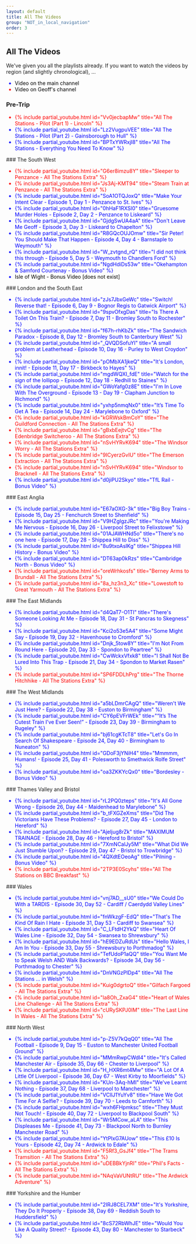 ```yaml
---
layout: default
title: All The Videos
group: "NOT_in_local_navigation"
order: 3
---
```

<style>
.li {display:list-item;list-style-type:disc;}
.bl {color:blue;}
.bk {color:black;}
.rd {color:red;}
</style>
## All The Videos

We've given you all the playlists already. If you want to watch the videos by region (and slightly chronological), ...

<ul>
<span class="li bl"><span class="bk">Video on the main channel</span></span>
<span class="li rd"><span class="bk">Video on Geoff's channel</span></span>
</ul>

### Pre-Trip
<ul>
<span class="li rd">{% include partial_youtube.html id="Vv0jecbapMw" title="All The Stations - Pilot (Part 1) - Lincoln" %}</span>
<span class="li bl">{% include partial_youtube.html id="Lz2VugpuVEE" title="All The Stations - Pilot (Part 2) - Gainsborough to Hull" %}</span>
<span class="li bl">{% include partial_youtube.html id="BPTxYWRxjI8" title="All The Stations - Everything You Need To Know" %}</span>
</ul>
### The South West
<ul>
<span class="li rd">{% include partial_youtube.html id="G6er8imzu8Y" title="Sleeper to Penzance - All The Stations Extra" %}</span>
<span class="li rd">{% include partial_youtube.html id="Js3Aj-KMT94" title="Steam Train at Penzance - All The Stations Extra" %}</span>
<span class="li bl">{% include partial_youtube.html id="SoA1OTQJoxQ" title="Make Your Intent Clear - Episode 1, Day 1 - Penzance to St. Ives" %}</span>
<span class="li bl">{% include partial_youtube.html id="0hHaF1RXSl0" title="Gruesome Murder Holes - Episode 2, Day 2 - Penzance to Liskeard" %}</span>
<span class="li bl">{% include partial_youtube.html id="GjdgSwUA4aA" title="Don't Leave Me Geoff - Episode 3, Day 3 - Liskeard to Chapelton" %}</span>
<span class="li bl">{% include partial_youtube.html id="R8GQcOUJOmw" title="Sir Peter! You Should Make That Happen - Episode 4, Day 4 - Barnstaple to Weymouth" %}</span>
<span class="li bl">{% include partial_youtube.html id="W_zvtgnd_rQ" title="I did not think this through - Episode 5, Day 5 - Weymouth to Chandlers Ford" %}</span>
<span class="li bl">{% include partial_youtube.html id="NgdHdiDs53w" title="Okehampton & Samford Courtenay - Bonus Video" %}</span>
<span class="li bl"><span class="bk">Isle of Wight - Bonus Video [does not exist]</span></span>
</ul>
### London and the South East
<ul>
<span class="li bl">{% include partial_youtube.html id="zJs7JbxGeWc" title="Switch! Reverse that! - Episode 6, Day 9 - Bognor Regis to Gatwick Airport" %}</span>
<span class="li bl">{% include partial_youtube.html id="9spvOfxgDas" title="Is There A Toilet On This Train? - Episode 7, Day 11 - Bromley South to Rochester" %}</span>
<span class="li bl">{% include partial_youtube.html id="f67h-rhKbZk" title="The Sandwich Paradox - Episode 8, Day 12 - Bromley South to Canterbury West" %}</span>
<span class="li bl">{% include partial_youtube.html id="_QVQDSofuYI" title="A small problem at Leatherhead - Episode 10, Day 16 - Purley to West Croydon" %}</span>
<span class="li bl">{% include partial_youtube.html id="pOMbXA1jkeQ" title="It's London, innit! - Episode 11, Day 17 - Birkbeck to Hayes" %}</span>
<span class="li bl">{% include partial_youtube.html id="mgdWQXI_fdE" title="Watch for the sign of the lollipop - Episode 12, Day 18 - Redhill to Staines" %}</span>
<span class="li bl">{% include partial_youtube.html id="GWoYafg0z8E" title="I'm In Love With The Overground - Episode 13 - Day 19 - Clapham Junction to Richmond" %}</span>
<span class="li bl">{% include partial_youtube.html id="yxhp5nmqNx0" title="It’s Time To Get A Tea - Episode 14, Day 24 - Marylebone to Oxford" %}</span>
<span class="li rd">{% include partial_youtube.html id="kGRWskBmCoY" title="The Guildford Connection - All The Stations Extra" %}</span>
<span class="li rd">{% include partial_youtube.html id="gBxbEejtvCg" title="The Edenbridge Switcheroo - All The Stations Extra" %}</span>
<span class="li rd">{% include partial_youtube.html id="nSvHYRvK694" title="The Windsor Worry - All The Stations Extra" %}</span>
<span class="li rd">{% include partial_youtube.html id="9ICyerzGvIU" title="The Emerson Extraction - All The Stations Extra" %}</span>
<span class="li rd">{% include partial_youtube.html id="nSvHYRvK694" title="Windsor to Bracknell - All The Stations Extra" %}</span>
<span class="li bl">{% include partial_youtube.html id="d0jiPU2Skyo" title="TfL Rail - Bonus Video" %}</span>
</ul>
### East Anglia
<ul>
<span class="li bl">{% include partial_youtube.html id="E67aOXG-3k" title="Big Boy Trains - Episode 15, Day 25 - Fenchurch Street to Shenfield" %}</span>
<span class="li bl">{% include partial_youtube.html id="V9HZgIgzJRc" title="You're Making Me Nervous - Episode 16, Day 26 - Liverpool Street to Felixstowe" %}</span>
<span class="li bl">{% include partial_youtube.html id="01AJAWHNd5o" title="There's no one here - Episode 17, Day 28 - Shippea Hill to Diss" %}</span>
<span class="li bl">{% include partial_youtube.html id="8u9txoAsIKg" title="Shippea Hill History - Bonus Video" %}</span>
<span class="li bl">{% include partial_youtube.html id="DT63ap0kRzs" title="Cambridge North - Bonus Video" %}</span>
<span class="li rd">{% include partial_youtube.html id="oreWrhkosfs" title="Berney Arms to Brundall - All The Stations Extra" %}</span>
<span class="li rd">{% include partial_youtube.html id="8a_hz3n3_Xc" title="Lowestoft to Great Yarmouth - All The Stations Extra" %}</span>
</ul>
### The East Midlands
<ul>
<span class="li bl">{% include partial_youtube.html id="d4QaT7-O1TI" title="There's Someone Looking At Me - Episode 18, Day 31 - St Pancras to Skegness" %}</span>
<span class="li bl">{% include partial_youtube.html id="Kci2o53e5A4" title="Some Might Say - Episode 19, Day 32 - Havenhouse to Cromford" %}</span>
<span class="li bl">{% include partial_youtube.html id="Dnjk_5tow8Y" title="I'm Not From Round Here - Episode 20, Day 33 - Spondon to Peartree" %}</span>
<span class="li bl">{% include partial_youtube.html id="CwWckxVfxk8" title="I Shall Not Be Lured Into This Trap - Episode 21, Day 34 - Spondon to Market Rasen" %}</span>
<span class="li rd">{% include partial_youtube.html id="SP6FDDLhPrg" title="The Thorne Hitchhike - All The Stations Extra" %}</span>
</ul>
### The West Midlands
<ul>
<span class="li bl">{% include partial_youtube.html id="a5bLDmrCAgQ" title="Weren't We Just Here? - Episode 22, Day 38 - Euston to Birmingham" %}</span>
<span class="li bl">{% include partial_youtube.html id="CY6pEVFrWEk" title="“It’s The Cutest Train I’ve Ever Seen!” - Episode 23, Day 39 - Birmingham to Rugeley" %}</span>
<span class="li bl">{% include partial_youtube.html id="bj61cgKTcT8" title="Let's Go In Search Of Shakespeare - Episode 24, Day 40 - Birmingham to Nuneaton" %}</span>
<span class="li bl">{% include partial_youtube.html id="GDoF3jYNiH4" title="Mmmmm, Humans! - Episode 25, Day 41 - Polesworth to Smethwick Rolfe Street" %}</span>
<span class="li bl">{% include partial_youtube.html id="oa3ZKKYcQx0" title="Bordesley - Bonus Video" %}</span>
</ul>
### Thames Valley and Bristol
<ul>
<span class="li bl">{% include partial_youtube.html id="rL2PQ0zteps" title="It's All Gone Wrong - Episode 26, Day 44 - Maidenhead to Marylebone" %}</span>
<span class="li bl">{% include partial_youtube.html id="b_tFXGZeXms" title="Did The Victorians Have These Problems? - Episode 27, Day 45 - London to Hereford" %}</span>
<span class="li bl">{% include partial_youtube.html id="Ajeljug8rZk" title="MAXIMUM TRAINAGE - Episode 28, Day 46 - Hereford to Bristol" %}</span>
<span class="li bl">{% include partial_youtube.html id="7XmNCalJy5M" title="What Did We Just Stumble Upon? - Episode 29, Day 47 - Bristol to Trowbridge" %}</span>
<span class="li bl">{% include partial_youtube.html id="4QXdtEOeoAg" title="Pilning - Bonus Video" %}</span>
<span class="li rd">{% include partial_youtube.html id="2TP3E0Scyhs" title="All The Stations on BBC Breakfast" %}</span>
</ul>
### Wales
<ul>
<span class="li bl">{% include partial_youtube.html id="vnj7AD__sU0" title="We Could Do With a TARDIS - Episode 30, Day 52 - Cardiff / Caerdydd Valley Lines" %}</span>
<span class="li bl">{% include partial_youtube.html id="fnWkzgF-EdQ" title="That's The Kind Of Rain I Hate - Episode 31, Day 53 - Cardiff to Swansea" %}</span>
<span class="li bl">{% include partial_youtube.html id="C_LFtdH2YkQ" title="Heart Of Wales Line - Episode 32, Day 54 - Swansea to Shrewsbury" %}</span>
<span class="li bl">{% include partial_youtube.html id="hE9EDZuRdUs" title="Hello Wales, I Am In You - Episode 33, Day 55 - Shrewsbury to Porthmadog" %}</span>
<span class="li bl">{% include partial_youtube.html id="TefUdoP1aQQ" title="You Want Me to Speak Welsh AND Walk Backwards? - Episode 34, Day 56 - Porthmadog to Chester" %}</span>
<span class="li bl">{% include partial_youtube.html id="DnVNGzPIDp4" title="All The Stations ... in Welsh" %}</span>
<span class="li rd">{% include partial_youtube.html id="Kuig0dgrtoQ" title="Gilfach Fargoed - All The Stations Extra" %}</span>
<span class="li rd">{% include partial_youtube.html id="la8Oh_ZxaG4" title="Heart of Wales Line Challenge - All The Stations Extra" %}</span>
<span class="li rd">{% include partial_youtube.html id="cURySKPJ0IM" title="The Last Line In Wales - All The Stations Extra" %}</span>
</ul>
### North West
<ul>
<span class="li bl">{% include partial_youtube.html id="p-Z5V7kQqQ0" title="All The Football - Episode 9, Day 15 - Euston to Manchester United Football Ground" %}</span>
<span class="li bl">{% include partial_youtube.html id="MMmRwpCWdI4" title="It's Called Manchester Air - Episode 35, Day 66 - Chester to Liverpool" %}</span>
<span class="li bl">{% include partial_youtube.html id="H_HXR6mt4Mw" title="A Lot Of A Little Of Liverpool - Episode 36, Day 67 - West Kirby to Moorfields" %}</span>
<span class="li bl">{% include partial_youtube.html id="KUn-3Aq-hMI" title="We've Learnt Nothing - Episode 37, Day 68 - Liverpool to Manchester" %}</span>
<span class="li bl">{% include partial_youtube.html id="VCllJ1YuYv8" title="Have We Got Time For A Selfie? - Episode 39, Day 70 - Leeds to Carnforth" %}</span>
<span class="li bl">{% include partial_youtube.html id="wxh6FHpmksc" title="They Must Not Touch! - Episode 40, Day 72 - Liverpool to Blackpool South" %}</span>
<span class="li bl">{% include partial_youtube.html id="Wr5MCow_aLA" title="This Displeases Me - Episode 41, Day 73 - Blackpool North to Burnley Manchester Road" %}</span> 
<span class="li bl">{% include partial_youtube.html id="YtPlxG7AUow" title="This £10 Is Yours - Episode 42, Day 74 - Ardwick to Edale" %}</span>
<span class="li rd">{% include partial_youtube.html id="F5Rf3_GsJf4" title="The Trams Tramsition - All The Stations Extra" %}</span>
<span class="li rd">{% include partial_youtube.html id="uDEBBkYjnRI" title="Phil's Facts - All The Stations Extra" %}</span>
<span class="li rd">{% include partial_youtube.html id="NAqVaVUNtRU" title="The Ardwick Adventure" %}</span>
</ul>
### Yorkshire and the Humber
<ul>
<span class="li bl">{% include partial_youtube.html id="2IRJ8CEL7XM" title="It's Yorkshire, They Do It Properly - Episode 38, Day 69 - Reddish South to Huddersfield" %}</span>
<span class="li bl">{% include partial_youtube.html id="8cS72RbWhJE" title="Would You Like A Quality Street? - Episode 43, Day 80 - Manchester to Starbeck" %}</span>
</ul>